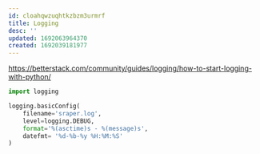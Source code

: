```yaml
---
id: cloahqwzuqhtkzbzm3urmrf
title: Logging
desc: ''
updated: 1692063964370
created: 1692039181977
---
```


https://betterstack.com/community/guides/logging/how-to-start-logging-with-python/

```py
import logging

logging.basicConfig(
    filename='sraper.log', 
    level=logging.DEBUG, 
    format='%(asctime)s - %(message)s',
    datefmt= '%d-%b-%y %H:%M:%S'
) 

```